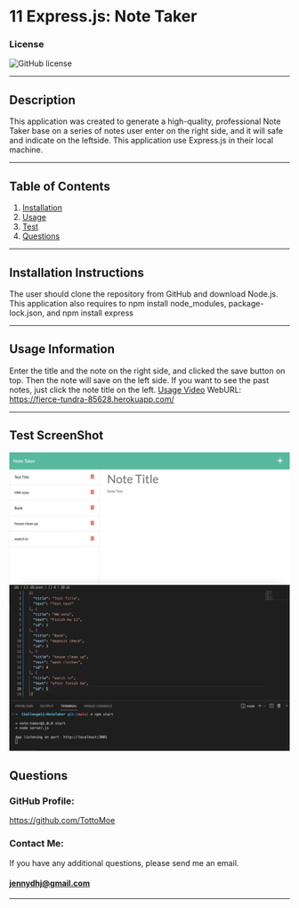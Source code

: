 # 11 Express.js: Note Taker

### License
  ![GitHub license](https://img.shields.io/badge/license-MIT-green.svg)
***

## Description
This application was created to generate a high-quality, professional Note Taker base on a series of notes user enter on the right side, and it will safe and indicate on the leftside. This application use Express.js in their local machine.
***

## Table of Contents
1. [Installation](#installation)
2. [Usage](#usage)
3. [Test](#test)
4. [Questions](#questions)
***

<a name="installation"></a>
## Installation Instructions
  
The user should clone the repository from GitHub and download Node.js. This application also requires  to npm install node_modules, package-lock.json, and npm install express
***

<a name="usage"></a>
## Usage Information
  
Enter the title and the note on the right side, and clicked the save button on top. Then the note will save on the left side. If you want to see the past notes, just click the note title on the left.
[Usage Video](https://drive.google.com/file/d/1949DGPVMEg2bCuqlDniOBRGxNFKF3F_l/view)
WebURL: https://fierce-tundra-85628.herokuapp.com/
***

<a name="test"></a>
## Test ScreenShot
![Screen-Shot1](./ScreenShot1.png)
![Screen-Short](./ScreenShot2.png)

<a name="questions"></a>
## Questions
  
### GitHub Profile:
https://github.com/TottoMoe
  
### Contact Me:
If you have any additional questions, please send me an email.
#### jennydhj@gmail.com 
***